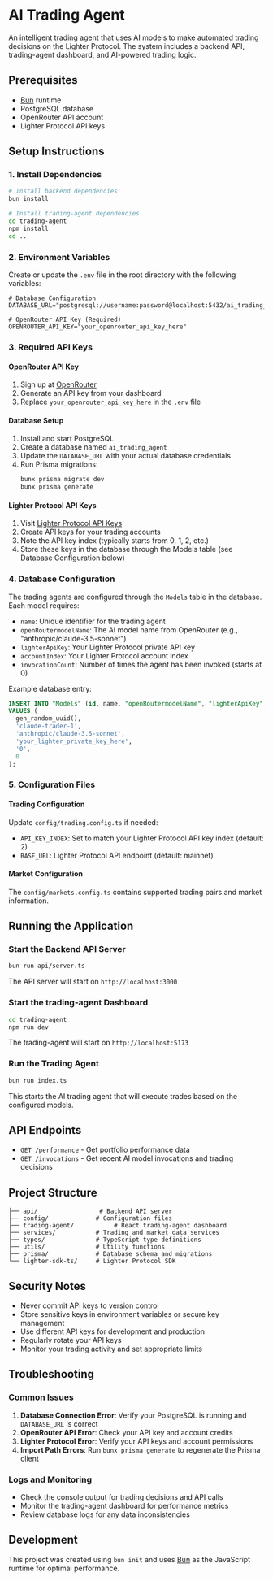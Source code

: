 # AI Trading Agent

An intelligent trading agent that uses AI models to make automated trading decisions on the Lighter Protocol. The system includes a backend API, trading-agent dashboard, and AI-powered trading logic.

## Prerequisites

- [Bun](https://bun.com) runtime
- PostgreSQL database
- OpenRouter API account
- Lighter Protocol API keys

## Setup Instructions

### 1. Install Dependencies

```bash
# Install backend dependencies
bun install

# Install trading-agent dependencies
cd trading-agent
npm install
cd ..
```

### 2. Environment Variables

Create or update the `.env` file in the root directory with the following variables:

```env
# Database Configuration
DATABASE_URL="postgresql://username:password@localhost:5432/ai_trading_agent"

# OpenRouter API Key (Required)
OPENROUTER_API_KEY="your_openrouter_api_key_here"
```

### 3. Required API Keys

#### OpenRouter API Key
1. Sign up at [OpenRouter](https://openrouter.ai/)
2. Generate an API key from your dashboard
3. Replace `your_openrouter_api_key_here` in the `.env` file

#### Database Setup
1. Install and start PostgreSQL
2. Create a database named `ai_trading_agent`
3. Update the `DATABASE_URL` with your actual database credentials
4. Run Prisma migrations:
   ```bash
   bunx prisma migrate dev
   bunx prisma generate
   ```

#### Lighter Protocol API Keys
1. Visit [Lighter Protocol API Keys](https://app.lighter.xyz/apikeys)
2. Create API keys for your trading accounts
3. Note the API key index (typically starts from 0, 1, 2, etc.)
4. Store these keys in the database through the Models table (see Database Configuration below)

### 4. Database Configuration

The trading agents are configured through the `Models` table in the database. Each model requires:

- `name`: Unique identifier for the trading agent
- `openRoutermodelName`: The AI model name from OpenRouter (e.g., "anthropic/claude-3.5-sonnet")
- `lighterApiKey`: Your Lighter Protocol private API key
- `accountIndex`: Your Lighter Protocol account index
- `invocationCount`: Number of times the agent has been invoked (starts at 0)

Example database entry:
```sql
INSERT INTO "Models" (id, name, "openRoutermodelName", "lighterApiKey", "accountIndex", "invocationCount")
VALUES (
  gen_random_uuid(),
  'claude-trader-1',
  'anthropic/claude-3.5-sonnet',
  'your_lighter_private_key_here',
  '0',
  0
);
```

### 5. Configuration Files

#### Trading Configuration
Update `config/trading.config.ts` if needed:
- `API_KEY_INDEX`: Set to match your Lighter Protocol API key index (default: 2)
- `BASE_URL`: Lighter Protocol API endpoint (default: mainnet)

#### Market Configuration
The `config/markets.config.ts` contains supported trading pairs and market information.

## Running the Application

### Start the Backend API Server
```bash
bun run api/server.ts
```
The API server will start on `http://localhost:3000`

### Start the trading-agent Dashboard
```bash
cd trading-agent
npm run dev
```
The trading-agent will start on `http://localhost:5173`

### Run the Trading Agent
```bash
bun run index.ts
```
This starts the AI trading agent that will execute trades based on the configured models.

## API Endpoints

- `GET /performance` - Get portfolio performance data
- `GET /invocations` - Get recent AI model invocations and trading decisions

## Project Structure

```
├── api/                 # Backend API server
├── config/             # Configuration files
├── trading-agent/           # React trading-agent dashboard
├── services/           # Trading and market data services
├── types/              # TypeScript type definitions
├── utils/              # Utility functions
├── prisma/             # Database schema and migrations
└── lighter-sdk-ts/     # Lighter Protocol SDK
```

## Security Notes

- Never commit API keys to version control
- Store sensitive keys in environment variables or secure key management
- Use different API keys for development and production
- Regularly rotate your API keys
- Monitor your trading activity and set appropriate limits

## Troubleshooting

### Common Issues

1. **Database Connection Error**: Verify your PostgreSQL is running and `DATABASE_URL` is correct
2. **OpenRouter API Error**: Check your API key and account credits
3. **Lighter Protocol Error**: Verify your API keys and account permissions
4. **Import Path Errors**: Run `bunx prisma generate` to regenerate the Prisma client

### Logs and Monitoring

- Check the console output for trading decisions and API calls
- Monitor the trading-agent dashboard for performance metrics
- Review database logs for any data inconsistencies

## Development

This project was created using `bun init` and uses [Bun](https://bun.com) as the JavaScript runtime for optimal performance.
